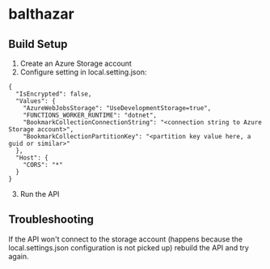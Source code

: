 # balthazar

## Build Setup

1. Create an Azure Storage account
2. Configure setting in local.setting.json:
```
{
  "IsEncrypted": false,
  "Values": {
    "AzureWebJobsStorage": "UseDevelopmentStorage=true",
    "FUNCTIONS_WORKER_RUNTIME": "dotnet",
    "BookmarkCollectionConnectionString": "<connection string to Azure Storage account>",
    "BookmarkCollectionPartitionKey": "<partition key value here, a guid or similar>"
  },
  "Host": {
    "CORS": "*"
  }
}
```
3. Run the API

## Troubleshooting

If the API won't connect to the storage account (happens because the local.settings.json configuration is not picked up) rebuild the API and try again. 



